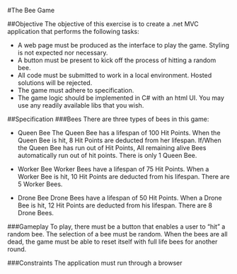 #The Bee Game

##Objective
The objective of this exercise is to create a .net MVC application that performs the following
tasks:

- A web page must be produced as the interface to play the game. Styling is not
expected nor necessary.
- A button must be present to kick off the process of hitting a random bee.
- All code must be submitted to work in a local environment. Hosted solutions will be rejected.
- The game must adhere to specification.
- The game logic should be implemented in C# with an html UI. You may use any readily available libs that you wish.

##Specification
###Bees
There are three types of bees in this game:

- Queen Bee
The Queen Bee has a lifespan of 100 Hit Points.
When the Queen Bee is hit, 8 Hit Points are deducted from her lifespan.
If/When the Queen Bee has run out of Hit Points, All remaining alive Bees automatically run out of hit points.
There is only 1 Queen Bee.

- Worker Bee
Worker Bees have a lifespan of 75 Hit Points.
When a Worker Bee is hit, 10 Hit Points are deducted from his lifespan.
There are 5 Worker Bees.

- Drone Bee
Drone Bees have a lifespan of 50 Hit Points.
When a Drone Bee is hit, 12 Hit Points are deducted from his lifespan.
There are 8 Drone Bees.

###Gameplay
To play, there must be a button that enables a user to “hit” a random bee. The selection of a
bee must be random. When the bees are all dead, the game must be able to reset itself with
full life bees for another round.

###Constraints
The application must run through a browser